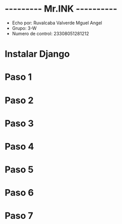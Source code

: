 # --------- Mr.INK ----------
- Echo por: Ruvalcaba Valverde Mguel Angel
- Grupo: 3-W
- Numero de control: 23308051281212

# Instalar Django

# Paso 1

# Paso 2

# Paso 3

# Paso 4

# Paso 5

# Paso 6

# Paso 7
